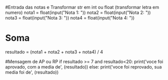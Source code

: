 #Entrada das notas  e  Transformar str em int ou float (transformar letra em numero)
nota1 = float(input("Nota 1: "))
nota2 = float(input("Nota 2: "))
nota3 = float(input("Nota 3: "))
nota4 = float(input("Nota 4: "))

# Soma 
resultado = (nota1 + nota2 + nota3 + nota4) / 4

#Mensagem de AP ou RP
if resultado >= 7 and resultado<20:
    print('voce foi aprovado, com a media de', (resultado))
else:
    print('voce foi reprovado, sua media foi de', (resultado))    
